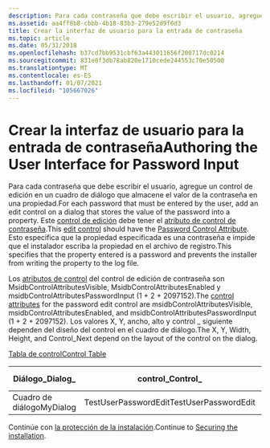 ```yaml
---
description: Para cada contraseña que debe escribir el usuario, agregue un control de edición en un cuadro de diálogo que almacene el valor de la contraseña en una propiedad.
ms.assetid: aa4ff8b8-cbbb-4b18-83b3-279e52d9f6d3
title: Crear la interfaz de usuario para la entrada de contraseña
ms.topic: article
ms.date: 05/31/2018
ms.openlocfilehash: b37cd7bb9531cbf63a443011656f200717dc0214
ms.sourcegitcommit: 831e8f3db78ab820e1710cede244553c70e50500
ms.translationtype: MT
ms.contentlocale: es-ES
ms.lasthandoff: 01/07/2021
ms.locfileid: "105667026"
---
```

# <a name="authoring-the-user-interface-for-password-input"></a><span data-ttu-id="64455-103">Crear la interfaz de usuario para la entrada de contraseña</span><span class="sxs-lookup"><span data-stu-id="64455-103">Authoring the User Interface for Password Input</span></span>

<span data-ttu-id="64455-104">Para cada contraseña que debe escribir el usuario, agregue un control de edición en un cuadro de diálogo que almacene el valor de la contraseña en una propiedad.</span><span class="sxs-lookup"><span data-stu-id="64455-104">For each password that must be entered by the user, add an edit control on a dialog that stores the value of the password into a property.</span></span> <span data-ttu-id="64455-105">Este [control de edición](edit-control.md) debe tener el [atributo de control de contraseña](password-control-attribute.md).</span><span class="sxs-lookup"><span data-stu-id="64455-105">This [edit control](edit-control.md) should have the [Password Control Attribute](password-control-attribute.md).</span></span> <span data-ttu-id="64455-106">Esto especifica que la propiedad especificada es una contraseña e impide que el instalador escriba la propiedad en el archivo de registro.</span><span class="sxs-lookup"><span data-stu-id="64455-106">This specifies that the property entered is a password and prevents the installer from writing the property to the log file.</span></span>

<span data-ttu-id="64455-107">Los [atributos de control](control-attributes.md) del control de edición de contraseña son MsidbControlAttributesVisible, MsidbControlAttributesEnabled y msidbControlAttributesPasswordInput (1 + 2 + 2097152).</span><span class="sxs-lookup"><span data-stu-id="64455-107">The [control attributes](control-attributes.md) for the password edit control are msidbControlAttributesVisible, msidbControlAttributesEnabled, and msidbControlAttributesPasswordInput (1 + 2 + 2097152).</span></span> <span data-ttu-id="64455-108">Los valores X, Y, ancho, alto y control \_ siguiente dependen del diseño del control en el cuadro de diálogo.</span><span class="sxs-lookup"><span data-stu-id="64455-108">The X, Y, Width, Height, and Control\_Next depend on the layout of the control on the dialog.</span></span>

[<span data-ttu-id="64455-109">Tabla de control</span><span class="sxs-lookup"><span data-stu-id="64455-109">Control Table</span></span>](control-table.md)



| <span data-ttu-id="64455-110">Diálogo\_</span><span class="sxs-lookup"><span data-stu-id="64455-110">Dialog\_</span></span> | <span data-ttu-id="64455-111">control\_</span><span class="sxs-lookup"><span data-stu-id="64455-111">Control\_</span></span>            | <span data-ttu-id="64455-112">Tipo</span><span class="sxs-lookup"><span data-stu-id="64455-112">Type</span></span> | <span data-ttu-id="64455-113">X</span><span class="sxs-lookup"><span data-stu-id="64455-113">X</span></span>   | <span data-ttu-id="64455-114">Y</span><span class="sxs-lookup"><span data-stu-id="64455-114">Y</span></span>   | <span data-ttu-id="64455-115">Ancho</span><span class="sxs-lookup"><span data-stu-id="64455-115">Width</span></span> | <span data-ttu-id="64455-116">Alto</span><span class="sxs-lookup"><span data-stu-id="64455-116">Height</span></span> | <span data-ttu-id="64455-117">Atributos</span><span class="sxs-lookup"><span data-stu-id="64455-117">Attributes</span></span> | <span data-ttu-id="64455-118">Propiedad</span><span class="sxs-lookup"><span data-stu-id="64455-118">Property</span></span>         | <span data-ttu-id="64455-119">Texto</span><span class="sxs-lookup"><span data-stu-id="64455-119">Text</span></span> | <span data-ttu-id="64455-120">Control \_ siguiente</span><span class="sxs-lookup"><span data-stu-id="64455-120">Control\_Next</span></span> | <span data-ttu-id="64455-121">Ayuda</span><span class="sxs-lookup"><span data-stu-id="64455-121">Help</span></span> |
|----------|----------------------|------|-----|-----|-------|--------|------------|------------------|------|---------------|------|
| <span data-ttu-id="64455-122">Cuadro de diálogo</span><span class="sxs-lookup"><span data-stu-id="64455-122">MyDialog</span></span> | <span data-ttu-id="64455-123">TestUserPasswordEdit</span><span class="sxs-lookup"><span data-stu-id="64455-123">TestUserPasswordEdit</span></span> | <span data-ttu-id="64455-124">Editar</span><span class="sxs-lookup"><span data-stu-id="64455-124">Edit</span></span> | <span data-ttu-id="64455-125">25</span><span class="sxs-lookup"><span data-stu-id="64455-125">25</span></span>  | <span data-ttu-id="64455-126">120</span><span class="sxs-lookup"><span data-stu-id="64455-126">120</span></span> | <span data-ttu-id="64455-127">300</span><span class="sxs-lookup"><span data-stu-id="64455-127">300</span></span>   | <span data-ttu-id="64455-128">20</span><span class="sxs-lookup"><span data-stu-id="64455-128">20</span></span>     | <span data-ttu-id="64455-129">2097155</span><span class="sxs-lookup"><span data-stu-id="64455-129">2097155</span></span>    | <span data-ttu-id="64455-130">TESTUSERPASSWORD</span><span class="sxs-lookup"><span data-stu-id="64455-130">TESTUSERPASSWORD</span></span> |      | <span data-ttu-id="64455-131">Cancelar</span><span class="sxs-lookup"><span data-stu-id="64455-131">Cancel</span></span>        |      |



 

<span data-ttu-id="64455-132">Continúe con [la protección de la instalación](securing-the-installation.md).</span><span class="sxs-lookup"><span data-stu-id="64455-132">Continue to [Securing the installation](securing-the-installation.md).</span></span>

 

 




